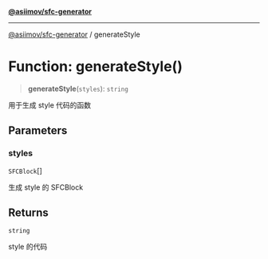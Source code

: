 [**@asiimov/sfc-generator**](../README.md)

***

[@asiimov/sfc-generator](../globals.md) / generateStyle

# Function: generateStyle()

> **generateStyle**(`styles`): `string`

用于生成 style 代码的函数

## Parameters

### styles

`SFCBlock`[]

生成 style 的 SFCBlock

## Returns

`string`

style 的代码
